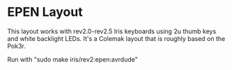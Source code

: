 # EPEN Layout

This layout works with rev2.0-rev2.5 Iris keyboards using 2u thumb keys and white backlight LEDs. It's a Colemak layout that is roughly based on the Pok3r.

Run with "sudo make iris/rev2:epen:avrdude"
